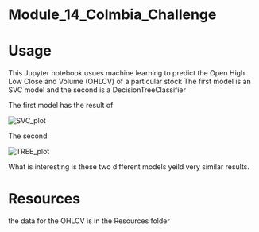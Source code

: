 # Module_14_Colmbia_Challenge

# Usage 

This Jupyter notebook usues machine learning to predict the Open High Low Close and Volume (OHLCV) of a particular stock
The first model is an SVC model and the second is a DecisionTreeClassifier

The first model has the result of 

![SVC_plot](https://github.com/EthernetWink/Module_14_Colmbia_Challenge/assets/91394235/028eb5fd-e91d-4118-9417-5c2e12003348)




The second 

![TREE_plot](https://github.com/EthernetWink/Module_14_Colmbia_Challenge/assets/91394235/aa38f191-facf-4bb9-a0c2-920b446e83b7)

What is interesting is these two different models yeild very similar results.

# Resources

the data for the OHLCV is in the Resources folder
